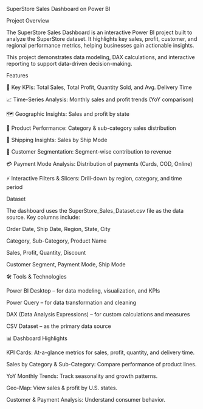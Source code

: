 SuperStore Sales Dashboard on Power BI

Project Overview

The SuperStore Sales Dashboard is an interactive Power BI project built to analyze the SuperStore dataset.
It highlights key sales, profit, customer, and regional performance metrics, helping businesses gain actionable insights.

This project demonstrates data modeling, DAX calculations, and interactive reporting to support data-driven decision-making.

Features

🔹 Key KPIs: Total Sales, Total Profit, Quantity Sold, and Avg. Delivery Time

📈 Time-Series Analysis: Monthly sales and profit trends (YoY comparison)

🗺️ Geographic Insights: Sales and profit by state

🛒 Product Performance: Category & sub-category sales distribution

🚚 Shipping Insights: Sales by Ship Mode

👥 Customer Segmentation: Segment-wise contribution to revenue

💳 Payment Mode Analysis: Distribution of payments (Cards, COD, Online)

⚡ Interactive Filters & Slicers: Drill-down by region, category, and time period

Dataset

The dashboard uses the SuperStore_Sales_Dataset.csv
 file as the data source.
Key columns include:

Order Date, Ship Date, Region, State, City

Category, Sub-Category, Product Name

Sales, Profit, Quantity, Discount

Customer Segment, Payment Mode, Ship Mode

🛠️ Tools & Technologies

Power BI Desktop – for data modeling, visualization, and KPIs

Power Query – for data transformation and cleaning

DAX (Data Analysis Expressions) – for custom calculations and measures

CSV Dataset – as the primary data source

📊 Dashboard Highlights

KPI Cards: At-a-glance metrics for sales, profit, quantity, and delivery time.

Sales by Category & Sub-Category: Compare performance of product lines.

YoY Monthly Trends: Track seasonality and growth patterns.

Geo-Map: View sales & profit by U.S. states.

Customer & Payment Analysis: Understand consumer behavior.
